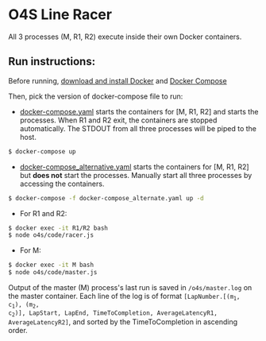 # O4S Line Racer

All 3 processes (M, R1, R2) execute inside their own Docker containers.

## Run instructions:

Before running, [download and install Docker](https://www.docker.com/products/docker-desktop) and [Docker Compose](https://docs.docker.com/compose/install/)

Then, pick the version of docker-compose file to run:
* [docker-compose.yaml](https://github.com/sharma-divyanshu/o4s_line_racer/blob/master/docker-compose.yaml) starts the containers for [M, R1, R2] and starts the processes. When R1 and R2 exit, the containers are stopped automatically. The STDOUT from all three processes will be piped to the host.
```bash
$ docker-compose up
```
* [docker-compose_alternative.yaml](https://github.com/sharma-divyanshu/o4s_line_racer/blob/master/docker-compose_alternative.yaml) starts the containers for [M, R1, R2] but **does not** start the processes. Manually start all three processes by accessing the containers.
```bash
$ docker-compose -f docker-compose_alternate.yaml up -d
```
  - For R1 and R2:
```bash
$ docker exec -it R1/R2 bash
$ node o4s/code/racer.js
```
  - For M:
```bash
$ docker exec -it M bash
$ node o4s/code/master.js
```
Output of the master (M) process's last run is saved in `/o4s/master.log` on the master container. Each line of the log is of format `[LapNumber.`<code>[(m<sub>1</sub>, c<sub>1</sub>), (m<sub>2</sub>, c<sub>2</sub>)]</code>`, LapStart, LapEnd, TimeToCompletion, AverageLatencyR1, AverageLatencyR2]`, and sorted by the TimeToCompletion in ascending order.
